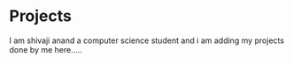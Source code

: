 # Projects
I am shivaji anand a computer science student and i am adding my projects done by me here.....
